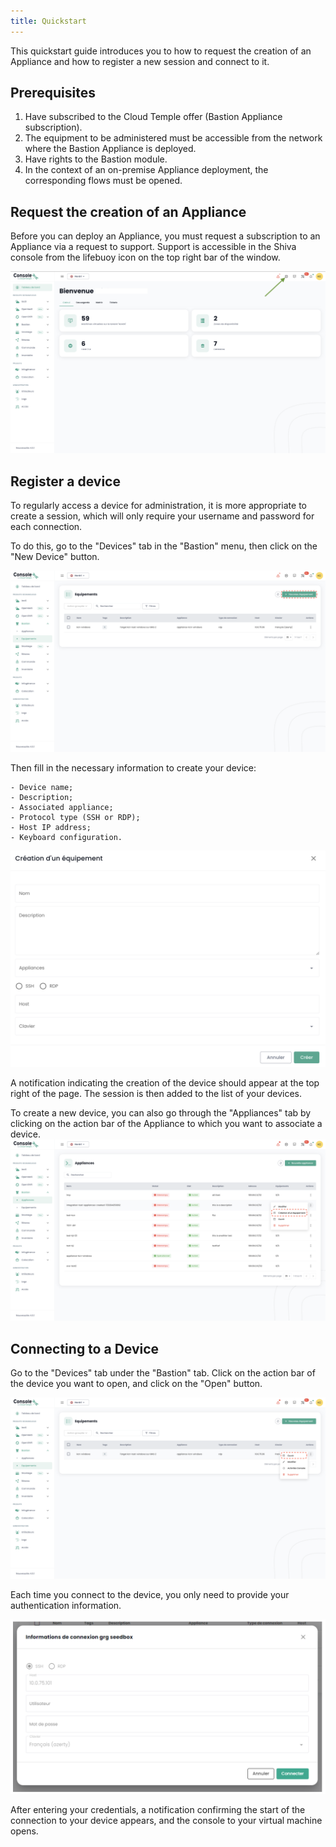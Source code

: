 ```yaml
---
title: Quickstart
---
```


This quickstart guide introduces you to how to request the creation of an Appliance and how to register a new session and connect to it.

## Prerequisites

1. Have subscribed to the Cloud Temple offer (Bastion Appliance subscription).
2. The equipment to be administered must be accessible from the network where the Bastion Appliance is deployed.
3. Have rights to the Bastion module.
4. In the context of an on-premise Appliance deployment, the corresponding flows must be opened.

## Request the creation of an Appliance
Before you can deploy an Appliance, you must request a subscription to an Appliance via a request to support.
Support is accessible in the Shiva console from the lifebuoy icon on the top right bar of the window.

![](images/shiva_support.png)


## Register a device

To regularly access a device for administration, it is more appropriate to create a session, which will only require your username and password for each connection.

To do this, go to the "Devices" tab in the "Bastion" menu, then click on the "New Device" button.

![](images/creer_session.png)

Then fill in the necessary information to create your device:

    - Device name;
    - Description;
    - Associated appliance;
    - Protocol type (SSH or RDP);
    - Host IP address;
    - Keyboard configuration.

![](images/creer_session2.png)

A notification indicating the creation of the device should appear at the top right of the page. The session is then added to the list of your devices.

To create a new device, you can also go through the "Appliances" tab by clicking on the action bar of the Appliance to which you want to associate a device.
![](images/creer_session3.png)

## Connecting to a Device

Go to the "Devices" tab under the "Bastion" tab. Click on the action bar of the device you want to open, and click on the "Open" button.

![](images/ouvrir_session.png)

Each time you connect to the device, you only need to provide your authentication information.

![](images/ouvrir_session2.png)

After entering your credentials, a notification confirming the start of the connection to your device appears, and the console to your virtual machine opens.
